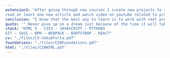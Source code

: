 ```yaml
---
extension3: "After going through new courses I create new projects to solidify my knowledge and get experience. My daily habit is to
read at least one new article and watch video on youtube related to programming."
conclusion: "I know that the best way to learn is to work with real projects in a team. So my goal for now, is to get a Junior position job so I could learn even more and faster from my colleagues."
quote: '" Never give up on a dream just because of the time it will take to accomplish it. The time will pass anyway. "'
stack: "HTML 5 - CSS3 - JAVASCRIPT – PYTHON3
GIT – SASS – NPM – WEBPACK – BOOTSTRAP - REACT"
cv: "./files/CV-JakubFolta.pdf"
foundations: "./files/CIWFoundations.pdf"
html: "./files/CIWHTML.pdf"
---
```

